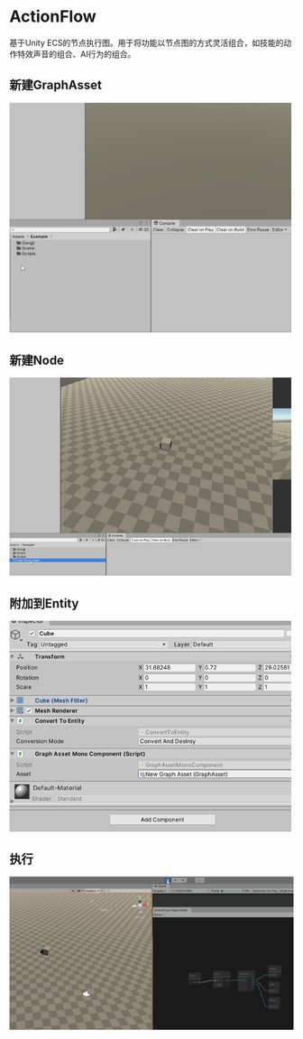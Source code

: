 # ActionFlow
基于Unity ECS的节点执行图。用于将功能以节点图的方式灵活组合，如技能的动作特效声音的组合、AI行为的组合。

## 新建GraphAsset
<img width="500" src="Documents~/create_graph.gif"/>

## 新建Node
<img width="500" src="Documents~/create_node.gif"/>

## 附加到Entity
<img width="500" src="Documents~/add_component.png"/>

## 执行
<img width="700" src="Documents~/play.gif"/>
